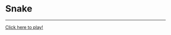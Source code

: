 # Snake
***

[Click here to play!](http://htmlpreview.github.com/?https://github.com/kotten1/project_game_center_browser)